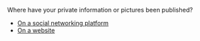 <p>Where have your private information or pictures been published?</p>
<ul>
<li><a href="../doxing_sn">On a social networking platform</a></li>
<li><a href="../doxing_web">On a website</a></li>
</ul>
